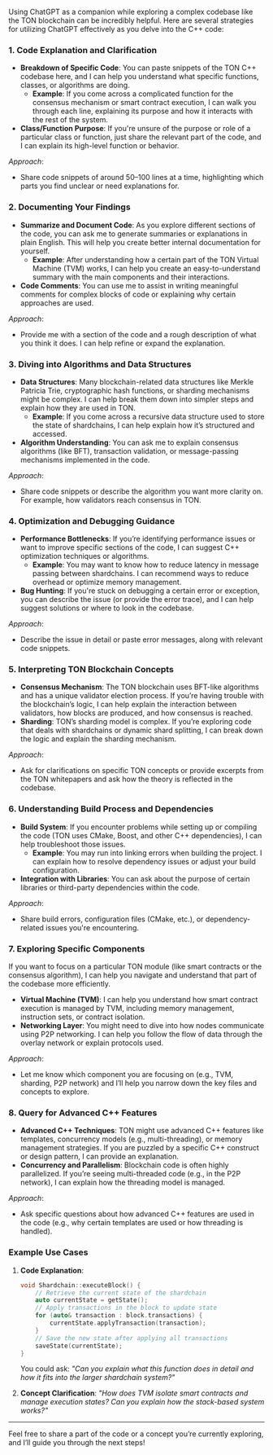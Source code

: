 Using ChatGPT as a companion while exploring a complex codebase like the TON blockchain can be incredibly helpful. Here are several strategies for utilizing ChatGPT effectively as you delve into the C++ code:

### 1. **Code Explanation and Clarification**
   - **Breakdown of Specific Code**: You can paste snippets of the TON C++ codebase here, and I can help you understand what specific functions, classes, or algorithms are doing.
     - **Example**: If you come across a complicated function for the consensus mechanism or smart contract execution, I can walk you through each line, explaining its purpose and how it interacts with the rest of the system.
   - **Class/Function Purpose**: If you're unsure of the purpose or role of a particular class or function, just share the relevant part of the code, and I can explain its high-level function or behavior.
   
   *Approach*: 
   - Share code snippets of around 50–100 lines at a time, highlighting which parts you find unclear or need explanations for.

### 2. **Documenting Your Findings**
   - **Summarize and Document Code**: As you explore different sections of the code, you can ask me to generate summaries or explanations in plain English. This will help you create better internal documentation for yourself.
     - **Example**: After understanding how a certain part of the TON Virtual Machine (TVM) works, I can help you create an easy-to-understand summary with the main components and their interactions.
   - **Code Comments**: You can use me to assist in writing meaningful comments for complex blocks of code or explaining why certain approaches are used.

   *Approach*:
   - Provide me with a section of the code and a rough description of what you think it does. I can help refine or expand the explanation.

### 3. **Diving into Algorithms and Data Structures**
   - **Data Structures**: Many blockchain-related data structures like Merkle Patricia Trie, cryptographic hash functions, or sharding mechanisms might be complex. I can help break them down into simpler steps and explain how they are used in TON.
     - **Example**: If you come across a recursive data structure used to store the state of shardchains, I can help explain how it’s structured and accessed.
   - **Algorithm Understanding**: You can ask me to explain consensus algorithms (like BFT), transaction validation, or message-passing mechanisms implemented in the code.

   *Approach*:
   - Share code snippets or describe the algorithm you want more clarity on. For example, how validators reach consensus in TON.

### 4. **Optimization and Debugging Guidance**
   - **Performance Bottlenecks**: If you’re identifying performance issues or want to improve specific sections of the code, I can suggest C++ optimization techniques or algorithms.
     - **Example**: You may want to know how to reduce latency in message passing between shardchains. I can recommend ways to reduce overhead or optimize memory management.
   - **Bug Hunting**: If you're stuck on debugging a certain error or exception, you can describe the issue (or provide the error trace), and I can help suggest solutions or where to look in the codebase.

   *Approach*:
   - Describe the issue in detail or paste error messages, along with relevant code snippets.

### 5. **Interpreting TON Blockchain Concepts**
   - **Consensus Mechanism**: The TON blockchain uses BFT-like algorithms and has a unique validator election process. If you’re having trouble with the blockchain’s logic, I can help explain the interaction between validators, how blocks are produced, and how consensus is reached.
   - **Sharding**: TON’s sharding model is complex. If you’re exploring code that deals with shardchains or dynamic shard splitting, I can break down the logic and explain the sharding mechanism.

   *Approach*:
   - Ask for clarifications on specific TON concepts or provide excerpts from the TON whitepapers and ask how the theory is reflected in the codebase.

### 6. **Understanding Build Process and Dependencies**
   - **Build System**: If you encounter problems while setting up or compiling the code (TON uses CMake, Boost, and other C++ dependencies), I can help troubleshoot those issues.
     - **Example**: You may run into linking errors when building the project. I can explain how to resolve dependency issues or adjust your build configuration.
   - **Integration with Libraries**: You can ask about the purpose of certain libraries or third-party dependencies within the code.

   *Approach*:
   - Share build errors, configuration files (CMake, etc.), or dependency-related issues you're encountering.

### 7. **Exploring Specific Components**
   If you want to focus on a particular TON module (like smart contracts or the consensus algorithm), I can help you navigate and understand that part of the codebase more efficiently.
   - **Virtual Machine (TVM)**: I can help you understand how smart contract execution is managed by TVM, including memory management, instruction sets, or contract isolation.
   - **Networking Layer**: You might need to dive into how nodes communicate using P2P networking. I can help you follow the flow of data through the overlay network or explain protocols used.

   *Approach*:
   - Let me know which component you are focusing on (e.g., TVM, sharding, P2P network) and I’ll help you narrow down the key files and concepts to explore.

### 8. **Query for Advanced C++ Features**
   - **Advanced C++ Techniques**: TON might use advanced C++ features like templates, concurrency models (e.g., multi-threading), or memory management strategies. If you are puzzled by a specific C++ construct or design pattern, I can provide an explanation.
   - **Concurrency and Parallelism**: Blockchain code is often highly parallelized. If you’re seeing multi-threaded code (e.g., in the P2P network), I can explain how the threading model is managed.

   *Approach*:
   - Ask specific questions about how advanced C++ features are used in the code (e.g., why certain templates are used or how threading is handled).

### Example Use Cases

1. **Code Explanation**:
   ```cpp
   void Shardchain::executeBlock() {
       // Retrieve the current state of the shardchain
       auto currentState = getState();
       // Apply transactions in the block to update state
       for (auto& transaction : block.transactions) {
           currentState.applyTransaction(transaction);
       }
       // Save the new state after applying all transactions
       saveState(currentState);
   }
   ```

   You could ask: *"Can you explain what this function does in detail and how it fits into the larger shardchain system?"*

2. **Concept Clarification**:
   *"How does TVM isolate smart contracts and manage execution states? Can you explain how the stack-based system works?"*

---

Feel free to share a part of the code or a concept you’re currently exploring, and I’ll guide you through the next steps!
